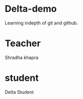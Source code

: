 # Delta-demo
Learning indepth of git and github.

# Teacher 
Shradha khapra

# student
Delta Student
 
